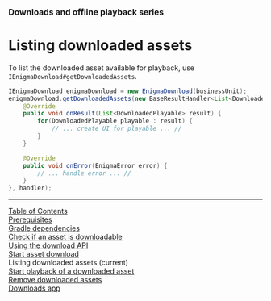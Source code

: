 ### Downloads and offline playback series
# Listing downloaded assets
To list the downloaded asset available for playback, use `IEnigmaDownload#getDownloadedAssets`.
```java
IEnigmaDownload enigmaDownload = new EnigmaDownload(businessUnit);
enigmaDownload.getDownloadedAssets(new BaseResultHandler<List<DownloadedPlayable>>() {
    @Override
    public void onResult(List<DownloadedPlayable> result) {
        for(DownloadedPlayable playable : result) {
            // ... create UI for playable ... //
        }
    }

    @Override
    public void onError(EnigmaError error) {
        // ... handle error ... //
    }
}, handler);
```


___
[Table of Contents](../index.md)<br/>
[Prerequisites](prerequisites.md)<br/>
[Gradle dependencies](dependencies.md)<br/>
[Check if an asset is downloadable](check_downloadability.md)<br/>
[Using the download API](enigma_download.md)<br/>
[Start asset download](start_download.md)<br/>
Listing downloaded assets (current)<br/>
[Start playback of a downloaded asset](play_download.md)<br/>
[Remove downloaded assets](remove_download.md)<br/>
[Downloads app](example_app.md)<br/>
